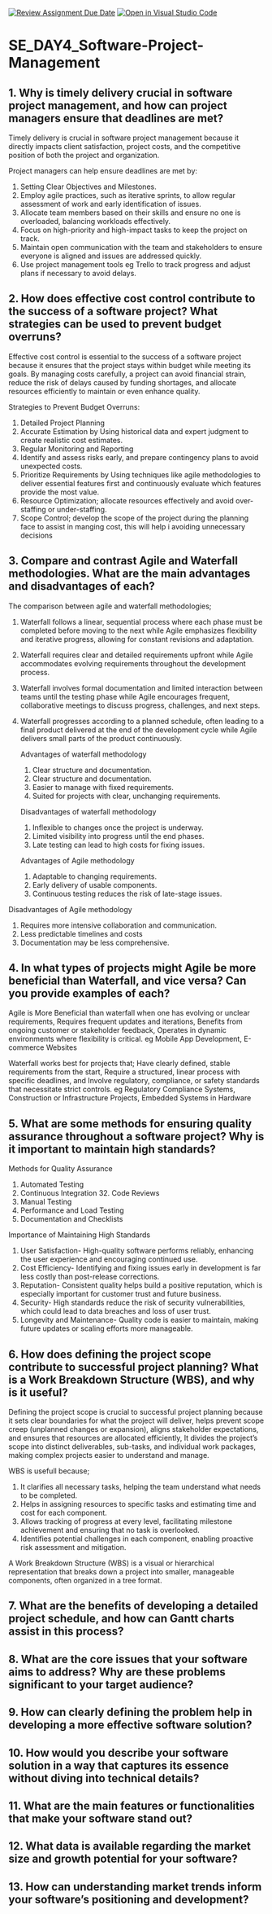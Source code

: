 [![Review Assignment Due Date](https://classroom.github.com/assets/deadline-readme-button-22041afd0340ce965d47ae6ef1cefeee28c7c493a6346c4f15d667ab976d596c.svg)](https://classroom.github.com/a/9pw6JKcu)
[![Open in Visual Studio Code](https://classroom.github.com/assets/open-in-vscode-2e0aaae1b6195c2367325f4f02e2d04e9abb55f0b24a779b69b11b9e10269abc.svg)](https://classroom.github.com/online_ide?assignment_repo_id=17025843&assignment_repo_type=AssignmentRepo)
# SE_DAY4_Software-Project-Management
## 1. Why is timely delivery crucial in software project management, and how can project managers ensure that deadlines are met?

Timely delivery is crucial in software project management because it directly impacts client satisfaction, project costs, and the competitive position of both the project and organization.

Project managers can help ensure deadlines are met by:

1. Setting Clear Objectives and Milestones.
2. Employ agile practices, such as iterative sprints, to allow regular assessment of work and early identification of issues.
3. Allocate team members based on their skills and ensure no one is overloaded, balancing workloads effectively.
4. Focus on high-priority and high-impact tasks to keep the project on track.
5. Maintain open communication with the team and stakeholders to ensure everyone is aligned and issues are addressed quickly.
6. Use project management tools eg Trello to track progress and adjust plans if necessary to avoid delays.

## 2. How does effective cost control contribute to the success of a software project? What strategies can be used to prevent budget overruns?

Effective cost control is essential to the success of a software project because it ensures that the project stays within budget while meeting its goals.
By managing costs carefully, a project can avoid financial strain, reduce the risk of delays caused by funding shortages, and allocate resources efficiently to maintain or even enhance quality.

Strategies to Prevent Budget Overruns:
1. Detailed Project Planning
2. Accurate Estimation by Using historical data and expert judgment to create realistic cost estimates.
3. Regular Monitoring and Reporting
4. Identify and assess risks early, and prepare contingency plans to avoid unexpected costs.
5. Prioritize Requirements by Using techniques like agile methodologies to deliver essential features first and continuously evaluate which features provide the most value. 
6. Resource Optimization; allocate resources effectively and avoid over-staffing or under-staffing. 
7. Scope Control; develop the scope of the project during the planning face to assist in manging cost, this will help i avoiding unnecessary decisions

## 3. Compare and contrast Agile and Waterfall methodologies. What are the main advantages and disadvantages of each?

The comparison between agile and waterfall methodologies;
1. Waterfall follows a linear, sequential process where each phase must be completed before moving to the next while Agile emphasizes flexibility and iterative progress, allowing for constant revisions and adaptation.
2. Waterfall requires clear and detailed requirements upfront while Agile accommodates evolving requirements throughout the development process.
3. Waterfall involves formal documentation and limited interaction between teams until the testing phase while Agile encourages frequent, collaborative meetings to discuss progress, challenges, and next steps.
4. Waterfall progresses according to a planned schedule, often leading to a final product delivered at the end of the development cycle while Agile delivers small parts of the product continuously.

   Advantages of waterfall methodology
   1.  Clear structure and documentation.
   2.  Clear structure and documentation.
   3.  Easier to manage with fixed requirements.
   4.  Suited for projects with clear, unchanging requirements.
  
   Disadvantages of waterfall methodology
   1.  Inflexible to changes once the project is underway.
   2.  Limited visibility into progress until the end phases.
   3.  Late testing can lead to high costs for fixing issues.
  
   Advantages of Agile methodology
   1. Adaptable to changing requirements.
   2. Early delivery of usable components.
   3. Continuous testing reduces the risk of late-stage issues.	

  Disadvantages of Agile methodology
 1. Requires more intensive collaboration and communication.
 2. Less predictable timelines and costs
 3. Documentation may be less comprehensive.


## 4. In what types of projects might Agile be more beneficial than Waterfall, and vice versa? Can you provide examples of each?
Agile is More Beneficial than waterfall when one has evolving or unclear requirements, Requires frequent updates and iterations, Benefits from ongoing customer or stakeholder feedback, Operates in dynamic environments where flexibility is critical. eg Mobile App Development, E-commerce Websites

Waterfall works best for projects that; Have clearly defined, stable requirements from the start, Require a structured, linear process with specific deadlines, and Involve regulatory, compliance, or safety standards that necessitate strict controls. eg Regulatory Compliance Systems, Construction or Infrastructure Projects, Embedded Systems in Hardware

## 5. What are some methods for ensuring quality assurance throughout a software project? Why is it important to maintain high standards?

Methods for Quality Assurance

1. Automated Testing
2. Continuous Integration 32. Code Reviews
3. Manual Testing
4. Performance and Load Testing
5. Documentation and Checklists


Importance of Maintaining High Standards

1. User Satisfaction- High-quality software performs reliably, enhancing the user experience and encouraging continued use.
2. Cost Efficiency- Identifying and fixing issues early in development is far less costly than post-release corrections.
3. Reputation- Consistent quality helps build a positive reputation, which is especially important for customer trust and future business.
4. Security- High standards reduce the risk of security vulnerabilities, which could lead to data breaches and loss of user trust.
5. Longevity and Maintenance- Quality code is easier to maintain, making future updates or scaling efforts more manageable.



## 6. How does defining the project scope contribute to successful project planning? What is a Work Breakdown Structure (WBS), and why is it useful?

Defining the project scope is crucial to successful project planning because it sets clear boundaries for what the project will deliver, helps prevent scope creep (unplanned changes or expansion), aligns stakeholder expectations, and ensures that resources are allocated efficiently, It divides the project’s scope into distinct deliverables, sub-tasks, and individual work packages, making complex projects easier to understand and manage.

WBS is usefull because; 

1. It clarifies all necessary tasks, helping the team understand what needs to be completed.
2. Helps in assigning resources to specific tasks and estimating time and cost for each component.
3. Allows tracking of progress at every level, facilitating milestone achievement and ensuring that no task is overlooked.
4. Identifies potential challenges in each component, enabling proactive risk assessment and mitigation.

A Work Breakdown Structure (WBS) is a visual or hierarchical representation that breaks down a project into smaller, manageable components, often organized in a tree format.

## 7. What are the benefits of developing a detailed project schedule, and how can Gantt charts assist in this process?
## 8. What are the core issues that your software aims to address? Why are these problems significant to your target audience?
## 9. How can clearly defining the problem help in developing a more effective software solution?
## 10. How would you describe your software solution in a way that captures its essence without diving into technical details?
## 11. What are the main features or functionalities that make your software stand out?
## 12. What data is available regarding the market size and growth potential for your software?
## 13. How can understanding market trends inform your software’s positioning and development?

